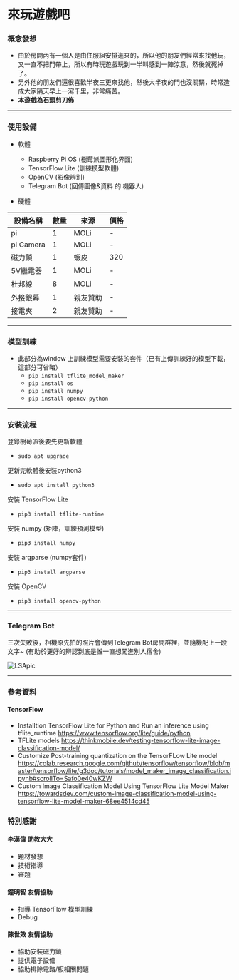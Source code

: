 # 來玩遊戲吧


### 概念發想
- 由於房間內有一個人是由住服組安排進來的，所以他的朋友們經常來找他玩，又一直不把門帶上，所以有時玩遊戲玩到一半叫感到一陣涼意，然後就死掉了。
- 另外他的朋友們還很喜歡半夜三更來找他，然後大半夜的門也沒關緊，時常造成大家隔天早上一瀉千里，非常痛苦。
- **本遊戲為石頭剪刀佈**

<hr/>

### 使用設備
- 軟體
    * Raspberry Pi OS (樹莓派圖形化界面)
    * TensorFlow Lite (訓練模型軟體)
    * OpenCV (影像辨別)
    * Telegram Bot (回傳圖像&資料 的 機器人)
 
- 硬體

| 設備名稱 | 數量| 來源              |價格|
| ---- | ---- | ----------------- |--|
|pi|1|MOLi|-
|pi Camera|1|MOLi|-
|磁力鎖|1|蝦皮|320
|5V繼電器|1|MOLi|-
|杜邦線|8|MOLi|-
|外接銀幕|1|親友贊助|-
|接電夾|2|親友贊助|-

<hr/>

### 模型訓練 
- 此部分為window 上訓練模型需要安裝的套件（已有上傳訓練好的模型下載，這部分可省略）
    * `pip install tflite_model_maker`
    * `pip install os`
    * `pip install numpy`
    * `pip install opencv-python`

<hr/>

### 安裝流程
登錄樹莓派後要先更新軟體 
- `sudo apt upgrade`

更新完軟體後安裝python3 
- `sudo apt install python3`

安裝 TensorFlow Lite
- `pip3 install tflite-runtime`

安裝 numpy (矩陣，訓練預測模型)
- `pip3 install numpy`

安裝 argparse (numpy套件)
- `pip3 install argparse`

安裝 OpenCV
* `pip3 install opencv-python`

<hr/>

### Telegram Bot 

三次失敗後，相機原先拍的照片會傳到Telegram Bot房間群裡，並隨機配上一段文字~
(有助於更好的辨認到底是誰一直想闖進別人宿舍)

![LSApic](https://user-images.githubusercontent.com/94297365/150220417-fd63c4bd-9e52-457b-9765-8045b2cd6712.png)


<hr/>

### 參考資料

#### TensorFlow

- Installtion TensorFlow Lite for Python and Run an inference using tflite_runtime https://www.tensorflow.org/lite/guide/python
- TFLite models https://thinkmobile.dev/testing-tensorflow-lite-image-classification-model/
- Customize Post-training quantization on the TensorFLow Lite model https://colab.research.google.com/github/tensorflow/tensorflow/blob/master/tensorflow/lite/g3doc/tutorials/model_maker_image_classification.ipynb#scrollTo=Safo0e40wKZW
- Custom Image Classification Model Using TensorFlow Lite Model Maker https://towardsdev.com/custom-image-classification-model-using-tensorflow-lite-model-maker-68ee4514cd45

### 特別感謝

#### 李漢偉 助教大大
- 題材發想
- 技術指導
- 審題

#### 鐘明智 友情協助
- 指導 TensorFlow 模型訓練
- Debug

#### 陳世效 友情協助
- 協助安裝磁力鎖
- 提供電子設備
- 協助排除電路/板相關問題
